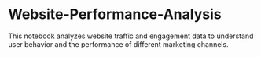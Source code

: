 # Website-Performance-Analysis
This notebook analyzes website traffic and engagement data to understand user behavior and the performance of different marketing channels.
